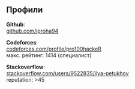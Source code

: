 ## Профили

**Github**:  
[github.com/iproha94](https://github.com/iproha94)  

**Codeforces**:  
[codeforces.com/profile/pro100hackeR](https://codeforces.com/profile/pro100hackeR)  
макс. рейтинг: 1414 (специалист)

**Stackoverflow**:  
[stackoverflow.com/users/9522835/ilya-petukhov](https://stackoverflow.com/users/9522835/ilya-petukhov)  
reputation: >45  
